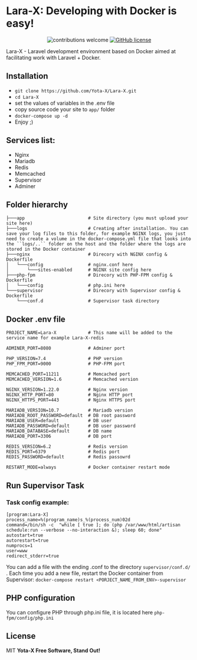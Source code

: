 # Lara-X: Developing with Docker is easy!

<p align="center">
<img src="https://img.shields.io/badge/contributions-welcome-brightgreen.svg?style=flat" alt="contributions welcome">
<a href="https://raw.githubusercontent.com/Yota-X/Lara-X/master/LICENSE"><img src="https://img.shields.io/badge/license-MIT-blue.svg" alt="GitHub license"></a>
</p>

Lara-X - Laravel development environment based on Docker aimed at facilitating work with Laravel + Docker.

## Installation

 - ```git clone https://github.com/Yota-X/Lara-X.git```
 - ```cd Lara-X```
 - set the values of variables in the .env file
 - copy source code your site to ```app/``` folder
 - ```docker-compose up -d```
 - Enjoy ;)

## Services list:

 - Nginx
 - Mariadb
 - Redis
 - Memcached
 - Supervisor
 - Adminer

## Folder hierarchy

```
├───app                        # Site directory (you must upload your site here)
├───logs                       # Creating after installation. You can save your log files to this folder, for example NGINX logs, you just need to create a volume in the docker-compose.yml file that looks into the ``logs/..`` folder on the host and the folder where the logs are stored in the Docker container
├───nginx                      # Direcory with NGINX config & Dockerfile
│   └───config                 # nginx.conf here
│       └───sites-enabled      # NGINX site config here
├───php-fpm                    # Direcory with PHP-FPM config & Dockerfile
│   └───config                 # php.ini here
└───supervisor                 # Direcory with Supervisor config & Dockerfile
    └───conf.d                 # Supervisor task directory
```

## Docker .env file

```
PROJECT_NAME=Lara-X            # This name will be added to the service name for example Lara-X-redis

ADMINER_PORT=8080              # Adminer port

PHP_VERSION=7.4                # PHP version
PHP_FPM_PORT=9000              # PHP-FPM port

MEMCACHED_PORT=11211           # Memcached port
MEMCACHED_VERSION=1.6          # Memcached version

NGINX_VERSION=1.22.0           # Nginx version
NGINX_HTTP_PORT=80             # Nginx HTTP port
NGINX_HTTPS_PORT=443           # Nginx HTTPS port

MARIADB_VERSION=10.7           # Mariadb version
MARIADB_ROOT_PASSWORD=default  # DB root password
MARIADB_USER=default           # DB user
MARIADB_PASSWORD=default       # DB user password
MARIADB_DATABASE=default       # DB name
MARIADB_PORT=3306              # DB port

REDIS_VERSION=6.2              # Redis version
REDIS_PORT=6379                # Redis port
REDIS_PASSWORD=default         # Redis passowrd

RESTART_MODE=always            # Docker container restart mode
```

## Run Supervisor Task

### Task config example: 

```
[program:Lara-X]
process_name=%(program_name)s_%(process_num)02d
command=/bin/sh -c  "while [ true ]; do (php /var/www/html/artisan schedule:run --verbose --no-interaction &); sleep 60; done"
autostart=true
autorestart=true
numprocs=1
user=www
redirect_stderr=true
```

You can add a file with the ending .conf to the directory ```supervisor/conf.d/``` . Each time you add a new file, restart the Docker container from Supervisor:
```docker-compose restart <PORJECT_NAME_FROM_ENV>-supervisor```

## PHP configuration

You can configure PHP through php.ini file, it is located here ```php-fpm/config/php.ini```

## License

MIT
**Yota-X Free Software, Stand Out!**